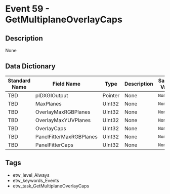 # Event 59 - GetMultiplaneOverlayCaps

## Description
None

## Data Dictionary
|Standard Name|Field Name|Type|Description|Sample Value|
|---|---|---|---|---|
|TBD|pIDXGIOutput|Pointer|None|`None`|
|TBD|MaxPlanes|UInt32|None|`None`|
|TBD|OverlayMaxRGBPlanes|UInt32|None|`None`|
|TBD|OverlayMaxYUVPlanes|UInt32|None|`None`|
|TBD|OverlayCaps|UInt32|None|`None`|
|TBD|PanelFitterMaxRGBPlanes|UInt32|None|`None`|
|TBD|PanelFitterCaps|UInt32|None|`None`|

## Tags
* etw_level_Always
* etw_keywords_Events
* etw_task_GetMultiplaneOverlayCaps